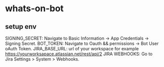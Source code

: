 # whats-on-bot

## setup env
SIGNING_SECRET: Navigate to Basic Information → App Credentials → Signing Secret.
BOT_TOKEN: Navigate to Oauth && permissions → Bot User oAuth Token.
JIRA_BASE_URL: url of your workspace for example https://yourworksapace.atlassian.net/rest/api/2
JIRA WEBHOOKS: Go to Jira Settings > System > Webhooks.